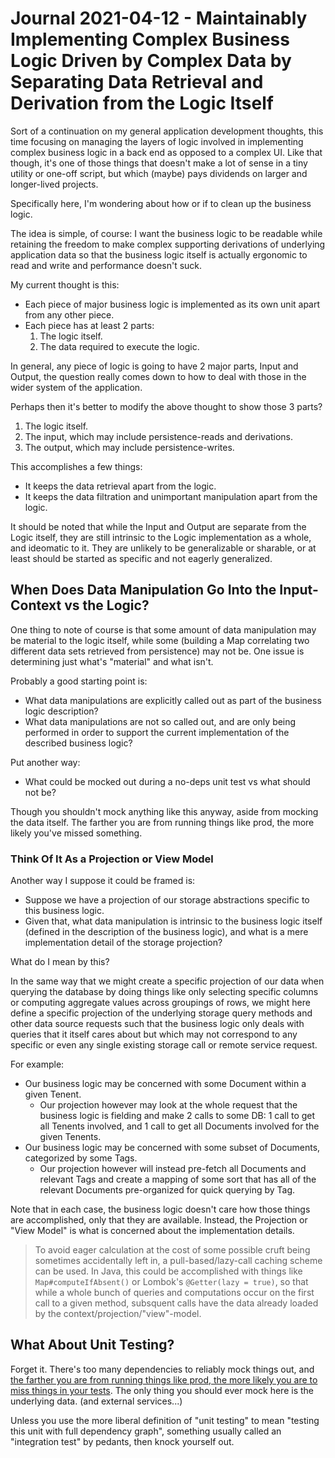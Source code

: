 Journal 2021-04-12 - Maintainably Implementing Complex Business Logic Driven by Complex Data by Separating Data Retrieval and Derivation from the Logic Itself
========

Sort of a continuation on my general application development thoughts, this time focusing on managing the layers of logic involved in implementing complex business logic in a back end as opposed to a complex UI.  Like that though, it's one of those things that doesn't make a lot of sense in a tiny utility or one-off script, but which (maybe) pays dividends on larger and longer-lived projects.

Specifically here, I'm wondering about how or if to clean up the business logic.

The idea is simple, of course: I want the business logic to be readable while retaining the freedom to make complex supporting derivations of underlying application data so that the business logic itself is actually ergonomic to read and write and performance doesn't suck.

My current thought is this:

- Each piece of major business logic is implemented as its own unit apart from any other piece.
- Each piece has at least 2 parts:
    1. The logic itself.
    2. The data required to execute the logic.

In general, any piece of logic is going to have 2 major parts, Input and Output, the question really comes down to how to deal with those in the wider system of the application.

Perhaps then it's better to modify the above thought to show those 3 parts?

1. The logic itself.
2. The input, which may include persistence-reads and derivations.
3. The output, which may include persistence-writes.

This accomplishes a few things:

- It keeps the data retrieval apart from the logic.
- It keeps the data filtration and unimportant manipulation apart from the logic.

It should be noted that while the Input and Output are separate from the Logic itself, they are still intrinsic to the Logic implementation as a whole, and ideomatic to it.  They are unlikely to be generalizable or sharable, or at least should be started as specific and not eagerly generalized.



## When Does Data Manipulation Go Into the Input-Context vs the Logic?

One thing to note of course is that some amount of data manipulation may be material to the logic itself, while some (building a Map correlating two different data sets retrieved from persistence) may not be.  One issue is determining just what's "material" and what isn't.

Probably a good starting point is:

- What data manipulations are explicitly called out as part of the business logic description?
- What data manipulations are not so called out, and are only being performed in order to support the current implementation of the described business logic?

Put another way:

- What could be mocked out during a no-deps unit test vs what should not be?

Though you shouldn't mock anything like this anyway, aside from mocking the data itself.  The farther you are from running things like prod, the more likely you've missed something.


### Think Of It As a Projection or View Model

Another way I suppose it could be framed is:
- Suppose we have a projection of our storage abstractions specific to this business logic.
- Given that, what data manipulation is intrinsic to the business logic itself (defined in the description of the business logic), and what is a mere implementation detail of the storage projection?

What do I mean by this?

In the same way that we might create a specific projection of our data when querying the database by doing things like only selecting specific columns or computing aggregate values across groupings of rows, we might here define a specific projection of the underlying storage query methods and other data source requests such that the business logic only deals with queries that it itself cares about but which may not correspond to any specific or even any single existing storage call or remote service request.

For example:

- Our business logic may be concerned with some Document within a given Tenent.
    - Our projection however may look at the whole request that the business logic is fielding and make 2 calls to some DB: 1 call to get all Tenents involved, and 1 call to get all Documents involved for the given Tenents.
- Our business logic may be concerned with some subset of Documents, categorized by some Tags.
    - Our projection however will instead pre-fetch all Documents and relevant Tags and create a mapping of some sort that has all of the relevant Documents pre-organized for quick querying by Tag.

Note that in each case, the business logic doesn't care how those things are accomplished, only that they are available.  Instead, the Projection or "View Model" is what is concerned about the implementation details.

> To avoid eager calculation at the cost of some possible cruft being sometimes accidentally left in, a pull-based/lazy-call caching scheme can be used.  In Java, this could be accomplished with things like `Map#computeIfAbsent()` or Lombok's `@Getter(lazy = true)`, so that while a whole bunch of queries and computations occur on the first call to a given method, subsquent calls have the data already loaded by the context/projection/"view"-model.



## What About Unit Testing?

Forget it.  There's too many dependencies to reliably mock things out, and [the farther you are from running things like prod, the more likely you are to miss things in your tests](https://phauer.com/2019/modern-best-practices-testing-java/).  The only thing you should ever mock here is the underlying data. (and external services...)

Unless you use the more liberal definition of "unit testing" to mean "testing this unit with full dependency graph", something usually called an "integration test" by pedants, then knock yourself out.
